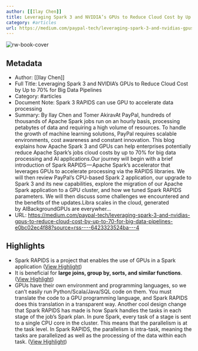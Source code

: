 ```yaml
---
author: [[Ilay Chen]]
title: Leveraging Spark 3 and NVIDIA’s GPUs to Reduce Cloud Cost by Up to 70% for Big Data Pipelines
category: #articles
url: https://medium.com/paypal-tech/leveraging-spark-3-and-nvidias-gpus-to-reduce-cloud-cost-by-up-to-70-for-big-data-pipelines-e0bc02ec4f88?source=rss----6423323524ba---4
---
```

![rw-book-cover](https://miro.medium.com/v2/resize:fit:570/1*VsdfOOWxiWO6KCDeO2mZqw.jpeg)

## Metadata
- Author: [[Ilay Chen]]
- Full Title: Leveraging Spark 3 and NVIDIA’s GPUs to Reduce Cloud Cost by Up to 70% for Big Data Pipelines
- Category: #articles
- Document Note: Spark 3 RAPIDS can use GPU to accelerate data processing
- Summary: By Ilay Chen and Tomer AkiravAt PayPal, hundreds of thousands of Apache Spark jobs run on an hourly basis, processing petabytes of data and requiring a high volume of resources. To handle the growth of machine learning solutions, PayPal requires scalable environments, cost awareness and constant innovation. This blog explains how Apache Spark 3 and GPUs can help enterprises potentially reduce Apache Spark’s jobs cloud costs by up to 70% for big data processing and AI applications.Our journey will begin with a brief introduction of Spark RAPIDS — Apache Spark’s accelerator that leverages GPUs to accelerate processing via the RAPIDS libraries. We will then review PayPal’s CPU-based Spark 2 application, our upgrade to Spark 3 and its new capabilities, explore the migration of our Apache Spark application to a GPU cluster, and how we tuned Spark RAPIDS parameters. We will then discuss some challenges we encountered and the benefits of the updates.Libra scales in the cloud, generated by AIBackgroundGPUs are everywher...
- URL: https://medium.com/paypal-tech/leveraging-spark-3-and-nvidias-gpus-to-reduce-cloud-cost-by-up-to-70-for-big-data-pipelines-e0bc02ec4f88?source=rss----6423323524ba---4

## Highlights
- Spark RAPIDS is a project that enables the use of GPUs in a Spark application ([View Highlight](https://read.readwise.io/read/01hq7d5trkhgtp9j73aewfs7j4))
- It is beneficial for **large joins, group by, sorts, and similar functions**. ([View Highlight](https://read.readwise.io/read/01hq7d683a9dfkv804b8fgnfm9))
- GPUs have their own environment and programming languages, so we can’t easily run Python/Scala/Java/SQL code on them. You must translate the code to a GPU programming language, and Spark RAPIDS does this translation in a transparent way. Another cool design change that Spark RAPIDS has made is how Spark handles the tasks in each stage of the job’s Spark plan. In pure Spark, every task of a stage is sent to a single CPU core in the cluster. This means that the parallelism is at the task level. In Spark RAPIDS, the parallelism is intra-task, meaning the tasks are parallelized as well as the processing of the data within each task. ([View Highlight](https://read.readwise.io/read/01hq7d92d2ab3cankgmyc8wf0g))
